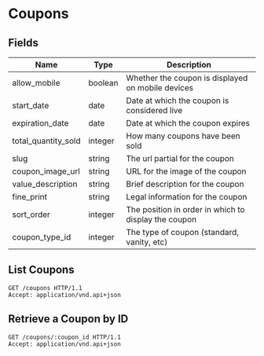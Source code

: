 # Coupons

## Fields

| Name | Type | Description |
|------|------|-------------|
| allow_mobile | boolean | Whether the coupon is displayed on mobile devices |
| start_date | date | Date at which the coupon is considered live |
| expiration_date | date | Date at which the coupon expires |
| total_quantity_sold | integer | How many coupons have been sold |
| slug | string | The url partial for the coupon |
| coupon_image_url | string | URL for the image of the coupon |
| value_description | string | Brief description for the coupon |
| fine_print | string | Legal information for the coupon |
| sort_order | integer | The position in order in which to display the coupon |
| coupon_type_id | integer | The type of coupon (standard, vanity, etc) |

## List Coupons

```http
GET /coupons HTTP/1.1
Accept: application/vnd.api+json
```

## Retrieve a Coupon by ID

```http
GET /coupons/:coupon_id HTTP/1.1
Accept: application/vnd.api+json
```

